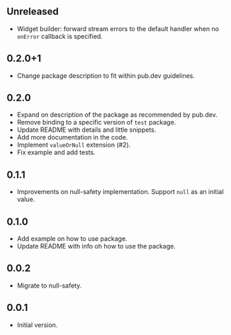 ## Unreleased

- Widget builder: forward stream errors to the default handler when no `onError`
  callback is specified.

## 0.2.0+1

- Change package description to fit within pub.dev guidelines.

## 0.2.0

- Expand on description of the package as recommended by pub.dev.
- Remove binding to a specific version of `test` package.
- Update README with details and little snippets.
- Add more documentation in the code.
- Implement `valueOrNull` extension (#2).
- Fix example and add tests.

## 0.1.1

- Improvements on null-safety implementation. Support `null` as an
  initial value.

## 0.1.0

- Add example on how to use package.
- Update README with info oh how to use the package.

## 0.0.2

- Migrate to null-safety.

## 0.0.1

- Initial version.
